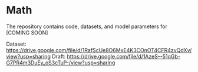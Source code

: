 # Math

The repository contains code, datasets, and model parameters for [COMING SOON]

Dataset: https://drive.google.com/file/d/1RafScUe8O6MxE4K3COnOT4CFR4zvQdXv/view?usp=sharing
Draft: https://drive.google.com/file/d/1AzeS--51qGb-G7PR4m3DuEy_oS3cTuP-/view?usp=sharing
